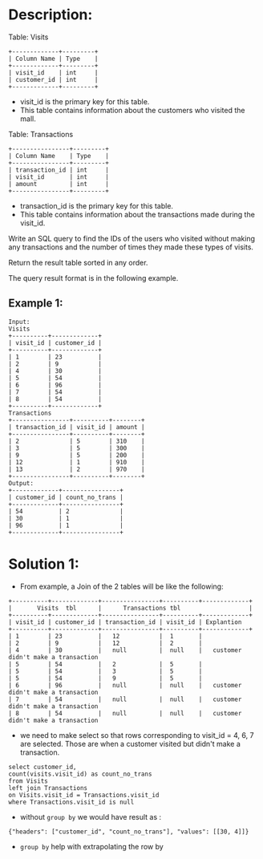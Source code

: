 # Description:

Table: Visits
```
+-------------+---------+
| Column Name | Type    |
+-------------+---------+
| visit_id    | int     |
| customer_id | int     |
+-------------+---------+
```
* visit_id is the primary key for this table.
* This table contains information about the customers who visited the mall.
 

Table: Transactions
```
+----------------+---------+
| Column Name    | Type    |
+----------------+---------+
| transaction_id | int     |
| visit_id       | int     |
| amount         | int     |
+----------------+---------+
```
* transaction_id is the primary key for this table.
* This table contains information about the transactions made during the visit_id.
 

Write an SQL query to find the IDs of the users who visited without making any transactions and the number of times they made these types of visits.

Return the result table sorted in any order.

The query result format is in the following example.

## Example 1:
```
Input: 
Visits
+----------+-------------+
| visit_id | customer_id |
+----------+-------------+
| 1        | 23          |
| 2        | 9           |
| 4        | 30          |
| 5        | 54          |
| 6        | 96          |
| 7        | 54          |
| 8        | 54          |
+----------+-------------+
Transactions
+----------------+----------+--------+
| transaction_id | visit_id | amount |
+----------------+----------+--------+
| 2              | 5        | 310    |
| 3              | 5        | 300    |
| 9              | 5        | 200    |
| 12             | 1        | 910    |
| 13             | 2        | 970    |
+----------------+----------+--------+
Output: 
+-------------+----------------+
| customer_id | count_no_trans |
+-------------+----------------+
| 54          | 2              |
| 30          | 1              |
| 96          | 1              |
+-------------+----------------+
```

# Solution 1:

* From example, a Join of the 2 tables will be like the following:
```
+----------+-------------+----------------+----------+-------------+
|       Visits  tbl      |      Transactions tbl                   |    
+----------+-------------+----------------+----------+-------------+
| visit_id | customer_id | transaction_id | visit_id | Explantion   
+----------+-------------+----------------+----------+-------------+
| 1        | 23          |   12           |  1       |
| 2        | 9           |   12           |  2       |
| 4        | 30          |   null         |  null    |   customer didn't make a transaction
| 5        | 54          |   2            |  5       |
| 5        | 54          |   3            |  5       |
| 5        | 54          |   9            |  5       |
| 6        | 96          |   null         |  null    |   customer didn't make a transaction
| 7        | 54          |   null         |  null    |   customer didn't make a transaction
| 8        | 54          |   null         |  null    |   customer didn't make a transaction
```
* we need to make select so that rows corresponding to visit_id = 4, 6, 7 are selected. Those are when a customer visited but didn't make a transaction.
```
select customer_id,
count(visits.visit_id) as count_no_trans 
from Visits
left join Transactions
on Visits.visit_id = Transactions.visit_id
where Transactions.visit_id is null
```
* without `group by` we would have result as :
```
{"headers": ["customer_id", "count_no_trans"], "values": [[30, 4]]}
```
* `group by` help with extrapolating the row by 